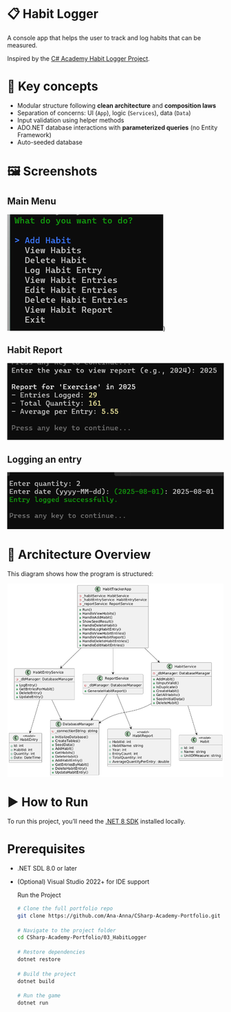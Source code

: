 # 📋 Habit Logger

A console app that helps the user to track and log habits that can be measured.

Inspired by the [C# Academy Habit Logger Project]([https://www.thecsharpacademy.com/project/11/calculator](https://www.thecsharpacademy.com/project/12/habit-logger)).

# 🧠 Key concepts

- Modular structure following **clean architecture** and **composition laws**
- Separation of concerns: UI (`App`), logic (`Services`), data (`Data`)
- Input validation using helper methods
- ADO.NET database interactions with **parameterized queries** (no Entity Framework)
- Auto-seeded database


# 🖼 Screenshots

## Main Menu
![Main Menu](https://github.com/Ana-Anna/CSharp-Academy-Portfolio/blob/main/03_HabitLogger/Assets/main_menu%20.png))


## Habit Report
![Habit Report](https://github.com/Ana-Anna/CSharp-Academy-Portfolio/blob/main/03_HabitLogger/Assets/habit_report.png)

## Logging an entry
![Logging an entry](https://github.com/Ana-Anna/CSharp-Academy-Portfolio/blob/main/03_HabitLogger/Assets/logging_entry.png)

# 🧭 Architecture Overview

This diagram shows how the program is structured:

![UML Diagram](https://github.com/Ana-Anna/CSharp-Academy-Portfolio/blob/main/03_HabitLogger/Assets/habbitLogger-UML.png)



# ▶️ How to Run

To run this project, you’ll need the [.NET 8 SDK](https://dotnet.microsoft.com/en-us/download/dotnet/8.0) installed locally.

# Prerequisites
- .NET SDL 8.0 or later
- (Optional) Visual Studio 2022+ for IDE support

  Run the Project
  ```bash
  # Clone the full portfolio repo
  git clone https://github.com/Ana-Anna/CSharp-Academy-Portfolio.git

  # Navigate to the project folder
  cd CSharp-Academy-Portfolio/03_HabitLogger

  # Restore dependencies
  dotnet restore

  # Build the project
  dotnet build

  # Run the game
  dotnet run

